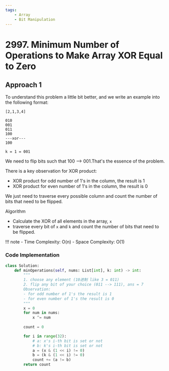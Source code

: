 ```yaml
---
tags:
    - Array
    - Bit Manipulation
---
```


# 2997. Minimum Number of Operations to Make Array XOR Equal to Zero

## Approach 1 

To understand this problem a little bit better, and we write an example into the following format:

```
[2,1,3,4] 

010
001
011
100
---xor---
100

k = 1 = 001
```

We need to flip bits such that 100 --> 001.That's the essence of the problem. 

There is a key observation for XOR product:

- XOR product for odd number of 1's in the column, the result is 1
- XOR product for even number of 1's in the column, the result is 0


We just need to traverse every possible column and count the number of bits that need to be flipped. 

Algorithm

- Calculate the XOR of all elements in the array, `x`
- traverse every bit of `x` and `k` and count the number of bits that need to be flipped.

!!! note
    - Time Complexity: O(n)
    - Space Complexity: O(1)

### Code Implementation

```python
class Solution:
    def minOperations(self, nums: List[int], k: int) -> int:
        """
        1. choose any element (10进制 like 3 = 011)
        2. flip any bit of your choice (011 --> 111), ans = 7
        Observation:
        - for odd number of 1's the result is 1
        - for even number of 1's the result is 0
        """
        x = 0
        for num in nums:
            x ^= num
        
        count = 0

        for i in range(32):
            # a: x's i-th bit is set or not
            # b: k's i-th bit is set or not
            a = (x & (1 << i) != 0)
            b = (k & (1 << i) != 0)
            count += (a != b)
        return count
```